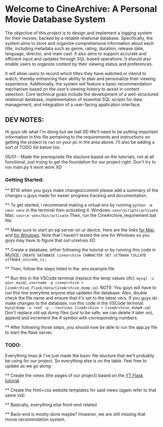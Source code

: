 # Welcome to CineArchive: A Personal Movie Database System

The objective of this project is to design and implement a logging system for their movies, backed by a reliable relational database. Specifically, the system aims to store and organize comprehensive information about each title, including metadata such as genre, rating, duration, release date, language, director, and main cast. It also aims to support accurate and efficient input and updates through SQL-based operations. It should also enable users to organize content by their viewing status and preferences.

It will allow users to record which titles they have watched or intend to watch, thereby enhancing their ability to plan and personalize their viewing experience. Additionally, the system will feature a basic recommendation mechanism based on the user’s viewing history to assist in content selection. Core technical goals include the development of a well-structured relational database, implementation of essential SQL scripts for data management, and integration of a user-facing application interface.



## DEV NOTES:
Hi guys idk what I'm doing but we ball XD
We'll need to be putting important information in this file pertaining to the requirements and instructions on getting the project to run on your pc in the area above. 
I'll also be adding a sort of TODO list below too.

05/01 - Made the prerequisite file stucture based on the tutorials, not at all functional, just trying to get the foundation for our project right. Don't try to run main.py it wont work XD

### Getting Started:
** BTW when you guys make changes/commit please add a summary of the changes u guys made for easier progress tracking and documentation. 

** To get started, i recommend making a virtual env by running `python -m venv venv` in the terminal then activating it. 
Windows: `venv\Scripts\activate` 
Mac: `source venv/bin/activate`
Then, run the CineArchive_requirement.bat file.

** Make sure to start an sql server on ur device. Here are the links [for Mac](https://youtu.be/ODA3rWfmzg8?si=Hpyy9UMTYXhx0AbV) and [for Windows](https://youtu.be/u96rVINbAUI?si=pKmJOFIRgz-LYiqm). Note that I haven't tested the one for Windows so you guys may have to figure that out urselves XD

** Create a database, either following the tutorial or by running this code in MySQL: `CREATE DATABASE cinearchive CHARACTER SET utf8mb4 COLLATE utf8mb4_unicode_ci;`

** Then, follow the steps listed in the .env.example file

** Run this in the VSCode terminal (replace the temp values ofc): `mysql -u your_mysql_username -p cinearchive < CineArchive_Flask/data/CineArchive_dump.sql`
    NOTE: You guys will have to run this line everytime anyone else updates the database. Also, double check the file name and ensure that it's set to the latest vers.
    If you guys do make changes to the database, run this code in the VSCode terminal: `mysqldump -u root -p --routines CineArchive > CineArchive_dump#.sql`
    Don't replace old sql dump files (just to be safe, we can delete it later on), append and increment the # symbol with corresponding numbers.

** After following those steps, you should now be able to run the app.py file to start the flask server.

### TODO:
Everything lmao jk I've just made the basic file stucture that we'll probably be using for our project. So everything else is on the table. Feel free to update as we go along:

** Create the views (the pages of our project) based on the [YT Flask tutorial](https://youtu.be/dam0GPOAvVI?si=ckB3nZ6AM8Zqutgt). 

** Create the html+css website templates for said views (again refer to that same vid)

** Basically, everything else front-end related

** Back-end is mostly done maybe? However, we are still missing that movie recomendation system.

